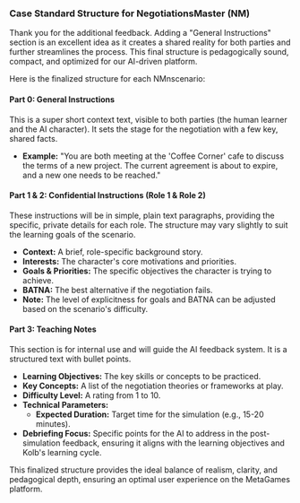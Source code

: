 ### **Case Standard Structure for NegotiationsMaster (NM)**

Thank you for the additional feedback. Adding a "General Instructions" section is an excellent idea as it creates a shared reality for both parties and further streamlines the process. This final structure is pedagogically sound, compact, and optimized for our AI-driven platform.

Here is the finalized structure for each NMnscenario:

#### **Part 0: General Instructions**
This is a super short context text, visible to both parties (the human learner and the AI character). It sets the stage for the negotiation with a few key, shared facts.

* **Example:** "You are both meeting at the 'Coffee Corner' cafe to discuss the terms of a new project. The current agreement is about to expire, and a new one needs to be reached."

#### **Part 1 & 2: Confidential Instructions (Role 1 & Role 2)**
These instructions will be in simple, plain text paragraphs, providing the specific, private details for each role. The structure may vary slightly to suit the learning goals of the scenario.

* **Context:** A brief, role-specific background story.
* **Interests:** The character's core motivations and priorities.
* **Goals & Priorities:** The specific objectives the character is trying to achieve.
* **BATNA:** The best alternative if the negotiation fails.
* **Note:** The level of explicitness for goals and BATNA can be adjusted based on the scenario's difficulty.

#### **Part 3: Teaching Notes**
This section is for internal use and will guide the AI feedback system. It is a structured text with bullet points.

* **Learning Objectives:** The key skills or concepts to be practiced.
* **Key Concepts:** A list of the negotiation theories or frameworks at play.
* **Difficulty Level:** A rating from 1 to 10.
* **Technical Parameters:**
    * **Expected Duration:** Target time for the simulation (e.g., 15-20 minutes).
* **Debriefing Focus:** Specific points for the AI to address in the post-simulation feedback, ensuring it aligns with the learning objectives and Kolb's learning cycle.

This finalized structure provides the ideal balance of realism, clarity, and pedagogical depth, ensuring an optimal user experience on the MetaGames platform.


